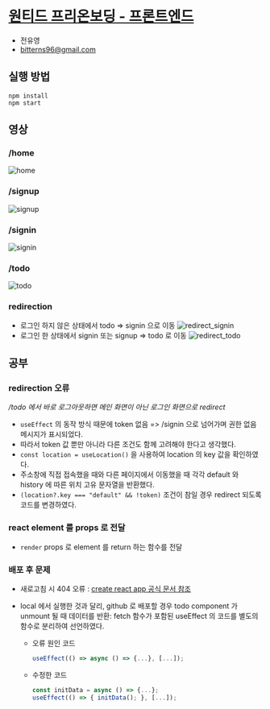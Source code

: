 # [원티드 프리온보딩 - 프론트엔드](https://github.com/walking-sunset/selection-task)

- 전유영
- bitterns96@gmail.com

## 실행 방법

```shell
npm install
npm start
```

## 영상

### /home

![home](https://github.com/PollyGotACracker/wanted-pre-onboarding-frontend/assets/92136750/c828ae21-773e-4604-975d-8b4008f56693)

### /signup

![signup](https://github.com/PollyGotACracker/wanted-pre-onboarding-frontend/assets/92136750/acd6e801-1f1d-425a-aa1f-27d1c9c99453)

### /signin

![signin](https://github.com/PollyGotACracker/wanted-pre-onboarding-frontend/assets/92136750/de2a5083-7468-44c5-b867-13067c61b4d9)

### /todo

![todo](https://github.com/PollyGotACracker/wanted-pre-onboarding-frontend/assets/92136750/ecbd31ad-7b8c-4a37-a3fd-f76a090d3bc1)

### redirection

- 로그인 하지 않은 상태에서 todo => signin 으로 이동
  ![redirect_signin](https://github.com/PollyGotACracker/wanted-pre-onboarding-frontend/assets/92136750/801b5628-8160-4455-8016-6a632e8584bf)
- 로그인 한 상태에서 signin 또는 signup => todo 로 이동
  ![redirect_todo](https://github.com/PollyGotACracker/wanted-pre-onboarding-frontend/assets/92136750/82e61a99-78ae-4543-9497-4d0d309c4572)

## 공부

### redirection 오류

_/todo 에서 바로 로그아웃하면 메인 화면이 아닌 로그인 화면으로 redirect_

- `useEffect` 의 동작 방식 때문에 token 없음 => /signin 으로 넘어가며 권한 없음 메시지가 표시되었다.
- 따라서 token 값 뿐만 아니라 다른 조건도 함께 고려해야 한다고 생각했다.
- `const location = useLocation()` 을 사용하여 location 의 key 값을 확인하였다.
- 주소창에 직접 접속했을 때와 다른 페이지에서 이동했을 때 각각 default 와 history 에 따른 위치 고유 문자열을 반환했다.
- `(location?.key === "default" && !token)` 조건이 참일 경우 redirect 되도록 코드를 변경하였다.

### react element 를 props 로 전달

- `render` props 로 element 를 return 하는 함수를 전달

### 배포 후 문제

- 새로고침 시 404 오류 : [create react app 공식 문서 참조](https://create-react-app.dev/docs/deployment/#notes-on-client-side-routing)

- local 에서 실행한 것과 달리, github 로 배포할 경우 todo component 가 unmount 될 때 데이터를 반환: fetch 함수가 포함된 useEffect 의 코드를 별도의 함수로 분리하여 선언하였다.
  - 오류 원인 코드
    ```js
    useEffect(() => async () => {...}, [...]);
    ```
  - 수정한 코드
    ```js
    const initData = async () => {...};
    useEffect(() => { initData(); }, [...]);
    ```
